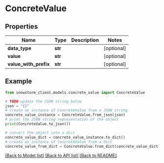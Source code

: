 # ConcreteValue


## Properties

Name | Type | Description | Notes
------------ | ------------- | ------------- | -------------
**data_type** | **str** |  | [optional] 
**value** | **str** |  | [optional] 
**value_with_prefix** | **str** |  | [optional] 

## Example

```python
from snowstorm_client.models.concrete_value import ConcreteValue

# TODO update the JSON string below
json = "{}"
# create an instance of ConcreteValue from a JSON string
concrete_value_instance = ConcreteValue.from_json(json)
# print the JSON string representation of the object
print(ConcreteValue.to_json())

# convert the object into a dict
concrete_value_dict = concrete_value_instance.to_dict()
# create an instance of ConcreteValue from a dict
concrete_value_from_dict = ConcreteValue.from_dict(concrete_value_dict)
```
[[Back to Model list]](../README.md#documentation-for-models) [[Back to API list]](../README.md#documentation-for-api-endpoints) [[Back to README]](../README.md)


